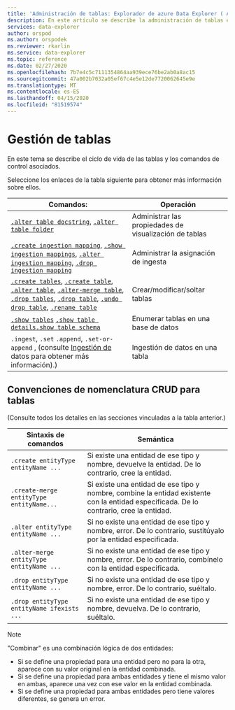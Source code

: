 ```yaml
---
title: 'Administración de tablas: Explorador de azure Data Explorer ( Azure Data Explorer) Microsoft Docs'
description: En este artículo se describe la administración de tablas en Azure Data Explorer.
services: data-explorer
author: orspod
ms.author: orspodek
ms.reviewer: rkarlin
ms.service: data-explorer
ms.topic: reference
ms.date: 02/27/2020
ms.openlocfilehash: 7b7e4c5c7111354864aa939ece76be2ab0a8ac15
ms.sourcegitcommit: 47a002b7032a05ef67c4e5e12de7720062645e9e
ms.translationtype: MT
ms.contentlocale: es-ES
ms.lasthandoff: 04/15/2020
ms.locfileid: "81519574"
---
```

# <a name="tables-management"></a>Gestión de tablas

En este tema se describe el ciclo de vida de las tablas y los comandos de control asociados.

Seleccione los enlaces de la tabla siguiente para obtener más información sobre ellos.

| Comandos:                                                                                                                 | Operación                       |
|--------------------------------------------------------------------------------------------------------------------------|---------------------------------|
| [`.alter table docstring`](alter-table-docstring-command.md), [`.alter table folder`](alter-table-folder-command.md)                                                                                                                                                                                                   | Administrar las propiedades de visualización de tablas |
| [`.create ingestion mapping`](create-ingestion-mapping-command.md), [`.show ingestion mappings`](show-ingestion-mapping-command.md), [`.alter ingestion mapping`](alter-ingestion-mapping-command.md), [`.drop ingestion mapping`](drop-ingestion-mapping-command.md)                                                                    | Administrar la asignación de ingesta        |
| [`.create tables`](create-tables-command.md), [`.create table`](create-table-command.md), [`.alter table`](alter-table-command.md), [`.alter-merge table`](alter-table-command.md), [`.drop tables`](drop-table-command.md), [`.drop table`](drop-table-command.md), [`.undo drop table`](undo-drop-table-command.md), [`.rename table`](rename-table-command.md) | Crear/modificar/soltar tablas       |
| [`.show tables`](show-tables-command.md) [`.show table details`](show-table-details-command.md)[`.show table schema`](show-table-schema-command.md)                                                                                      | Enumerar tablas en una base de datos  |
| `.ingest`, `.set` `.append`, `.set-or-append` , (consulte [Ingestión de](./data-ingestion/index.md) datos para obtener más información).)                                                                                                                                                                                      | Ingestión de datos en una tabla     |

## <a name="crud-naming-conventions-for-tables"></a>Convenciones de nomenclatura CRUD para tablas 
(Consulte todos los detalles en las secciones vinculadas a la tabla anterior.)
 
| Sintaxis de comandos                             | Semántica                                                                                                             |
|--------------------------------------------|-----------------------------------------------------------------------------------------------------------------------|
| `.create entityType entityName ...`        | Si existe una entidad de ese tipo y nombre, devuelve la entidad. De lo contrario, cree la entidad.                          |
| `.create-merge entityType entityName...`   | Si existe una entidad de ese tipo y nombre, combine la entidad existente con la entidad especificada. De lo contrario, cree la entidad. |
| `.alter entityType entityName ...`         | Si no existe una entidad de ese tipo y nombre, error. De lo contrario, sustitúyalo por la entidad especificada.            |
| `.alter-merge entityType entityName ...`   | Si no existe una entidad de ese tipo y nombre, error. De lo contrario, combínelo con la entidad especificada.              |
| `.drop entityType entityName ...`          | Si no existe una entidad de ese tipo y nombre, error. De lo contrario, suéltalo.                                         |
| `.drop entityType entityName ifexists ...` | Si no existe una entidad de ese tipo y nombre, devuelva. De lo contrario, suéltalo.                                        |
 
> [!NOTE]
> "Combinar" es una combinación lógica de dos entidades:
>
> * Si se define una propiedad para una entidad pero no para la otra, aparece con su valor original en la entidad combinada.
> * Si se define una propiedad para ambas entidades y tiene el mismo valor en ambas, aparece una vez con ese valor en la entidad combinada.
> * Si se define una propiedad para ambas entidades pero tiene valores diferentes, se genera un error.